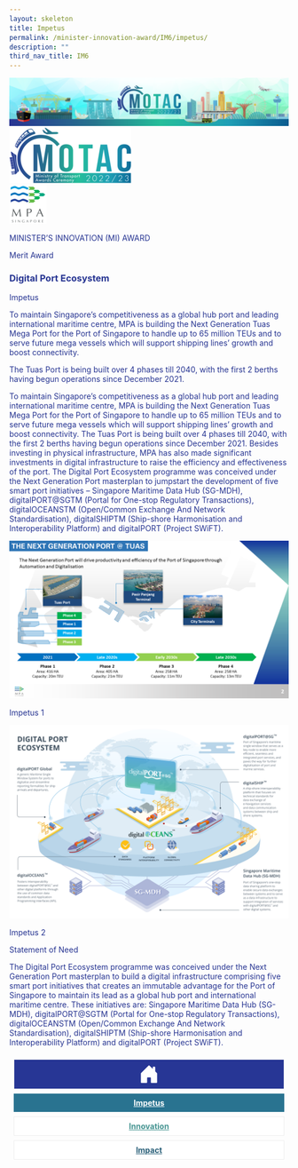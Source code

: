 ```yaml
---
layout: skeleton
title: Impetus
permalink: /minister-innovation-award/IM6/impetus/
description: ""
third_nav_title: IM6
---
```

<style type="text/css">
    .text-pri {
      color: #273592;
    }

    .nav-tabs {
      border-bottom: none !important;
      overflow: hidden !important;
    }

    .nav-link {
      margin: 8px !important;
      border-radius: 0px !important;
      font-weight: 700 !important;
      padding: 0.5rem 2.8rem !important;
    }

    .link-home {
      border: 1px solid #eee !important;
      color: #fff !important;
      background: rgb(39, 54, 149) !important;
      display: flex;
      justify-content: center;
      align-items: center;
    }

    .link-project {
      border: 1px solid #eee !important;
      color: rgb(83, 114, 122) !important;
      background-color: #fff !important;
      display: flex;
      justify-content: center;
      align-items: center;
    }

    .link-project.active {
      border: none !important;
      color: #fff !important;
      background: rgb(41, 115, 144) !important;
    }

    .link-solution {
      border: 1px solid #eee !important;
      color: rgb(69, 148, 145) !important;
      background-color: #fff !important;
      display: flex;
      justify-content: center;
      align-items: center;
    }

    .link-solution.active {
      border: none !important;
      color: #fff !important;
      background: rgb(34, 155, 189) !important;
    }

    .link-impact {
      border: 1px solid #eee !important;
      color: rgb(41, 95, 120) !important;
      background-color: #fff !important;
      display: flex;
      justify-content: center;
      align-items: center;
    }

    .link-impact.active {
      border: none !important;
      color: #fff !important;
      background: rgb(10, 91, 142) !important;
    }
  </style>
<img src="/images/hero.png" class="img-fluid"  alt="hero"/>
  <div class="container-fluid py-5 card-bg text-pri my-5">
    <div class="row">
      <div class="col-sm-12 pt-4 pb-3 text-center">
        <img src="/images/Logos/MOTAC_header.png" alt="motac logo" class="img-fluid" />
      </div>
    </div>
    <div class="row border border-4 border-info">
      <div class="col-sm-4 py-3 text-center d-flex flex-column align-items-center justify-content-center">
        <img src="/images/Logos/MPA.png" class="img-fluid" alt="MPA" />
      </div>
      <div class="col-sm-8 py-3 text-center bg-primary d-flex justify-content-center flex-column aligin-items-center">
        <p class="mb-1 text-light font-weight-bold raleway-font"> MINISTER’S INNOVATION (MI) AWARD </p>
        <p class="mb-0 distinguished-award">Merit Award</p>
      </div>
    </div>
    <div class="row">
      <div class="col-12 py-3">
        <h3 class="text-center font-weight-bold">Digital Port Ecosystem</h3>
      </div>
      <div class="col-sm-12 text-center py-2 my-2 bg-heading">
        <p class="mb-0 h3 font-weight-bold text-uppercase text-light"> Impetus </p>
      </div>
      <div class="col-sm-12">
        <div class="row py-2">
          <div class="col-sm-8 p-2">
            <p class="mb-2"> To maintain Singapore’s competitiveness as a global hub port and leading international maritime centre, MPA is building the Next Generation Tuas Mega Port for the Port of Singapore to handle up to 65 million TEUs and to serve future mega vessels which will support shipping lines’ growth and boost connectivity. </p>
            <p class="mb-2"> The Tuas Port is being built over 4 phases till 2040, with the first 2 berths having begun operations since December 2021. </p>
            <p class="mb-2"> To maintain Singapore’s competitiveness as a global hub port and leading international maritime centre, MPA is building the Next Generation Tuas Mega Port for the Port of Singapore to handle up to 65 million TEUs and to serve future mega vessels which will support shipping lines’ growth and boost connectivity. The Tuas Port is being built over 4 phases till 2040, with the first 2 berths having begun operations since December 2021. Besides investing in physical infrastructure, MPA has also made significant investments in digital infrastructure to raise the efficiency and effectiveness of the port. The Digital Port Ecosystem programme was conceived under the Next Generation Port masterplan to jumpstart the development of five smart port initiatives – Singapore Maritime Data Hub (SG-MDH), digitalPORT@SGTM (Portal for One-stop Regulatory Transactions), digitalOCEANSTM (Open/Common Exchange And Network Standardisation), digitalSHIPTM (Ship-shore Harmonisation and Interoperability Platform) and digitalPORT (Project SWiFT). </p>
          </div>
          <div class="col-sm-4 py-2 text-center">
            <img src="/images/MI/IM6/next_gen_tuas_port.png" class="img-fluid mb-3" alt="" />
            <p class="mb-3 font-weight-light">Impetus 1</p>
            <img src="/images/MI/IM6/digital_port_ecosystem_iconic photo.png" class="img-fluid mb-3" alt="" />
            <p class="mb-3 font-weight-light">Impetus 2</p>
          </div>
        </div>
      </div>
    </div>
    <div class="row">
      <div class="col-sm-12 text-center py-2 my-2 bg-heading">
        <p class="mb-0 h3 font-weight-bold text-light text-uppercase"> Statement of Need </p>
      </div>
      <div class="col-sm-12 py-2">
        <p class="font-weight-bold text-pri"> The Digital Port Ecosystem programme was conceived under the Next Generation Port masterplan to build a digital infrastructure comprising five smart port initiatives that creates an immutable advantage for the Port of Singapore to maintain its lead as a global hub port and international maritime centre. These initiatives are: Singapore Maritime Data Hub (SG-MDH), digitalPORT@SGTM (Portal for One-stop Regulatory Transactions), digitalOCEANSTM (Open/Common Exchange And Network Standardisation), digitalSHIPTM (Ship-shore Harmonisation and Interoperability Platform) and digitalPORT (Project SWiFT). </p>
      </div>
    </div>
    <nav>
      <div class="nav nav-tabs nav-fill" id="nav-tab" role="tablist">
        <a class="nav-link text-uppercase link-home text-decoration-none" id="nav-home-tab" href="/minister-innovation-award/IM6/home/">
          <svg xmlns="http://www.w3.org/2000/svg" width="36" height="36" fill="currentColor" class="bi bi-house-door-fill" viewBox="0 0 16 16">
            <path d="M6.5 14.5v-3.505c0-.245.25-.495.5-.495h2c.25 0 .5.25.5.5v3.5a.5.5 0 0 0 .5.5h4a.5.5 0 0 0 .5-.5v-7a.5.5 0 0 0-.146-.354L13 5.793V2.5a.5.5 0 0 0-.5-.5h-1a.5.5 0 0 0-.5.5v1.293L8.354 1.146a.5.5 0 0 0-.708 0l-6 6A.5.5 0 0 0 1.5 7.5v7a.5.5 0 0 0 .5.5h4a.5.5 0 0 0 .5-.5Z" />
          </svg>
        </a>
        <a class="nav-link active link-project text-decoration-none" id="nav-project-tab" href="/minister-innovation-award/IM6/impetus/"> Impetus </a>
        <a class="nav-link link-solution text-decoration-none" id="nav-solution-tab" href="/minister-innovation-award/IM6/innovation/"> Innovation</a>
        <a class="nav-link link-impact text-decoration-none" id="nav-impact-tab" href="/minister-innovation-award/IM6/impact/"> Impact</a>
      </div>
    </nav>
  </div>